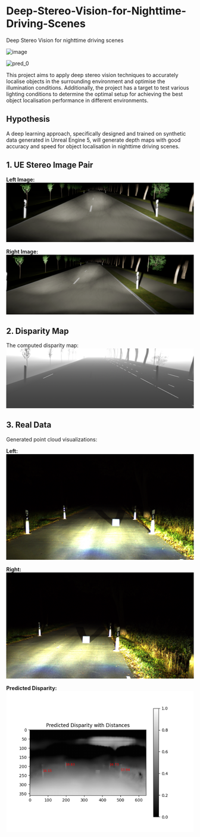# Deep-Stereo-Vision-for-Nighttime-Driving-Scenes
Deep Stereo Vision for nighttime driving scenes

![image](https://github.com/user-attachments/assets/2d1ee51d-a5d5-490f-9688-4b7965d9aea7)


![pred_0](https://github.com/user-attachments/assets/1e691614-f9d9-4be8-bd3e-de4afabb8bc1)

This project aims to apply deep stereo vision techniques to accurately localise objects in the surrounding environment and optimise the illumination conditions. Additionally, the project has a target to test various lighting conditions to determine the optimal setup for achieving the best object localisation performance in different environments.

## Hypothesis 
A deep learning approach, specifically designed and trained on synthetic data generated in Unreal Engine 5, will generate depth maps with good accuracy and speed for object localisation in nighttime driving scenes.

## 1. UE Stereo Image Pair
**Left Image:**
![Left Image](images/UEL.png)

**Right Image:**
![Right Image](images/UER.png)

## 2. Disparity Map
The computed disparity map:
![Disparity Map](images/UED.png)

## 3. Real Data
Generated point cloud visualizations:

**Left:**
![Point Cloud 1](images/L.png)

**Right:**
![Point Cloud 2](images/R.png)

**Predicted Disparity:**
![Point Cloud 3](images/1_disparity.png)
